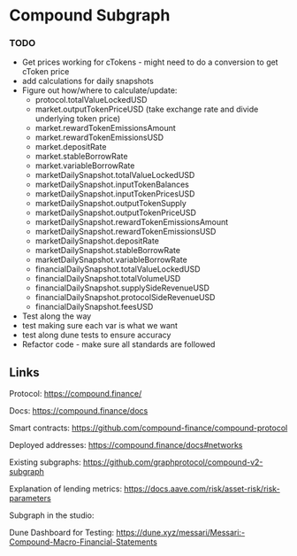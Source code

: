 # Compound Subgraph

### TODO

- Get prices working for cTokens - might need to do a conversion to get cToken price
- add calculations for daily snapshots
- Figure out how/where to calculate/update:
  - protocol.totalValueLockedUSD
  - market.outputTokenPriceUSD (take exchange rate and divide underlying token price)
  - market.rewardTokenEmissionsAmount
  - market.rewardTokenEmissionsUSD
  - market.depositRate
  - market.stableBorrowRate
  - market.variableBorrowRate
  - marketDailySnapshot.totalValueLockedUSD
  - marketDailySnapshot.inputTokenBalances
  - marketDailySnapshot.inputTokenPricesUSD
  - marketDailySnapshot.outputTokenSupply
  - marketDailySnapshot.outputTokenPriceUSD
  - marketDailySnapshot.rewardTokenEmissionsAmount
  - marketDailySnapshot.rewardTokenEmissionsUSD
  - marketDailySnapshot.depositRate
  - marketDailySnapshot.stableBorrowRate
  - marketDailySnapshot.variableBorrowRate
  - financialDailySnapshot.totalValueLockedUSD
  - financialDailySnapshot.totalVolumeUSD
  - financialDailySnapshot.supplySideRevenueUSD
  - financialDailySnapshot.protocolSideRevenueUSD
  - financialDailySnapshot.feesUSD
- Test along the way
- test making sure each var is what we want
- test along dune tests to ensure accuracy
- Refactor code - make sure all standards are followed

## Links

Protocol: https://compound.finance/

Docs: https://compound.finance/docs

Smart contracts: https://github.com/compound-finance/compound-protocol

Deployed addresses: https://compound.finance/docs#networks

Existing subgraphs: https://github.com/graphprotocol/compound-v2-subgraph

Explanation of lending metrics: https://docs.aave.com/risk/asset-risk/risk-parameters

Subgraph in the studio:

Dune Dashboard for Testing: https://dune.xyz/messari/Messari:-Compound-Macro-Financial-Statements
